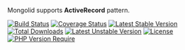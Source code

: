Mongolid supports **ActiveRecord** pattern.

[![Build Status](https://travis-ci.org/leroy-merlin-br/mongolid.svg?branch=master)](https://travis-ci.org/leroy-merlin-br/mongolid)
[![Coverage Status](https://coveralls.io/repos/github/leroy-merlin-br/mongolid/badge.svg?branch=master)](https://coveralls.io/github/leroy-merlin-br/mongolid?branch=master)
[![Latest Stable Version](http://poser.pugx.org/leroy-merlin-br/mongolid/v)](https://packagist.org/packages/leroy-merlin-br/mongolid)
[![Total Downloads](https://poser.pugx.org/zizaco/mongolid/downloads.png)](https://packagist.org/packages/zizaco/mongolid)
[![Latest Unstable Version](https://poser.pugx.org/zizaco/mongolid/v/unstable.png)](https://packagist.org/packages/zizaco/mongolid)
[![License](https://poser.pugx.org/zizaco/mongolid/license.png)](https://packagist.org/packages/zizaco/mongolid)
[![PHP Version Require](http://poser.pugx.org/leroy-merlin-br/mongolid/require/php)](https://packagist.org/packages/leroy-merlin-br/mongolid)


[//]: # ([![SensioLabsInsight]&#40;https://insight.sensiolabs.com/projects/25636a94-9a5d-4438-bd5e-9f9694104529/small.png&#41;]&#40;https://insight.sensiolabs.com/projects/25636a94-9a5d-4438-bd5e-9f9694104529&#41;)
